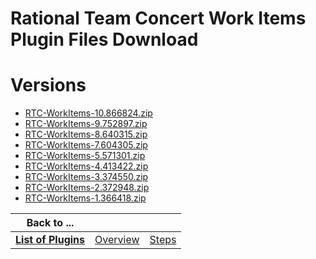 
Rational Team Concert Work Items Plugin Files Download
======================================================

# Versions

- [RTC-WorkItems-10.866824.zip](https://raw.githubusercontent.com/UrbanCode/IBM-UCB-PLUGINS/main/files/RTCWorkItems/RTC-WorkItems-10.866824.zip)
- [RTC-WorkItems-9.752897.zip](https://raw.githubusercontent.com/UrbanCode/IBM-UCB-PLUGINS/main/files/RTCWorkItems/RTC-WorkItems-9.752897.zip)
- [RTC-WorkItems-8.640315.zip](https://raw.githubusercontent.com/UrbanCode/IBM-UCB-PLUGINS/main/files/RTCWorkItems/RTC-WorkItems-8.640315.zip)
- [RTC-WorkItems-7.604305.zip](https://raw.githubusercontent.com/UrbanCode/IBM-UCB-PLUGINS/main/files/RTCWorkItems/RTC-WorkItems-7.604305.zip)
- [RTC-WorkItems-5.571301.zip](https://raw.githubusercontent.com/UrbanCode/IBM-UCB-PLUGINS/main/files/RTCWorkItems/RTC-WorkItems-5.571301.zip)
- [RTC-WorkItems-4.413422.zip](https://raw.githubusercontent.com/UrbanCode/IBM-UCB-PLUGINS/main/files/RTCWorkItems/RTC-WorkItems-4.413422.zip)
- [RTC-WorkItems-3.374550.zip](https://raw.githubusercontent.com/UrbanCode/IBM-UCB-PLUGINS/main/files/RTCWorkItems/RTC-WorkItems-3.374550.zip)
- [RTC-WorkItems-2.372948.zip](https://raw.githubusercontent.com/UrbanCode/IBM-UCB-PLUGINS/main/files/RTCWorkItems/RTC-WorkItems-2.372948.zip)
- [RTC-WorkItems-1.366418.zip](https://raw.githubusercontent.com/UrbanCode/IBM-UCB-PLUGINS/main/files/RTCWorkItems/RTC-WorkItems-1.366418.zip)

|Back to ...|||
| :---: | :---: | :---: |
|[**List of Plugins**](../../index.md)|[Overview](./overview.md)|[Steps](./steps.md)|
